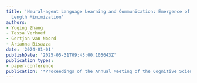```yaml
---
title: 'Neural-agent Language Learning and Communication: Emergence of Dependency
  Length Minimization'
authors:
- Yuqing Zhang
- Tessa Verhoef
- Gertjan van Noord
- Arianna Bisazza
date: '2024-01-01'
publishDate: '2025-05-31T09:43:00.105643Z'
publication_types:
- paper-conference
publication: '*Proceedings of the Annual Meeting of the Cognitive Science Society*'
---
```

